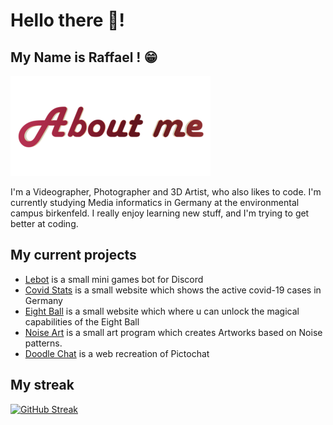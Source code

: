 # Hello there 👋!

## My Name is Raffael ! 😁

![About me](https://github.com/RaffaelSchaefer/RaffaelSchaefer/blob/master/img/about_me.png?raw=true)<br>

I'm a Videographer, Photographer and 3D Artist, who also likes to code.
I'm currently studying Media informatics in Germany at the environmental campus birkenfeld.
I really enjoy learning new stuff, and I'm trying to get better at coding.

## My current projects

- [Lebot] is a small mini games bot for Discord
- [Covid Stats] is a small website which shows the active covid-19 cases in Germany
- [Eight Ball] is a small website which where u can unlock the magical capabilities of the Eight Ball
- [Noise Art] is a small art program which creates Artworks based on Noise patterns.
- [Doodle Chat] is a web recreation of Pictochat

## My streak

[![GitHub Streak](http://github-readme-streak-stats.herokuapp.com?user=raffaelschaefer&date_format=M%20j%5B%2C%20Y%5D)](https://git.io/streak-stats)

[lebot]: https://github.com/RaffaelSchaefer/LeBot
[covid stats]: https://raffaelschaefer.github.io/CovidStats/
[eight ball]: https://raffaelschaefer.github.io/EightBall/
[noise art]: https://github.com/RaffaelSchaefer/Noise-Art
[doodle chat]: https://github.com/Checker8763/Doodle-Chat

